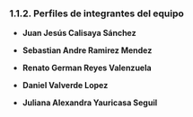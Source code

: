 ﻿### 1.1.2. Perfiles de integrantes del equipo

* **Juan Jesús Calisaya Sánchez**



* **Sebastian Andre Ramirez Mendez**



* **Renato German Reyes Valenzuela**


  


* **Daniel Valverde Lopez**



* **Juliana Alexandra Yauricasa Seguil**

